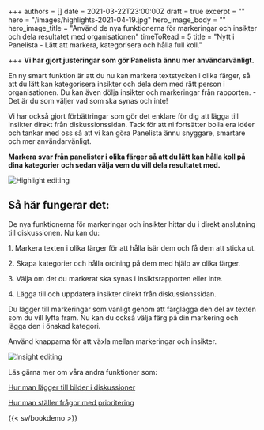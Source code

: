 +++
authors = []
date = 2021-03-22T23:00:00Z
draft = true
excerpt = ""
hero = "/images/highlights-2021-04-19.jpg"
hero_image_body = ""
hero_image_title = "Använd de nya funktionerna för markeringar och insikter och dela resultatet med organisationen"
timeToRead = 5
title = "Nytt i Panelista - Lätt att markera, kategorisera och hålla full koll."

+++
**Vi har gjort justeringar som gör Panelista ännu mer användarvänligt.**

En ny smart funktion är att du nu kan markera textstycken i olika färger, så att du lätt kan kategorisera insikter och dela dem med rätt person i organisationen. Du kan även dölja insikter och markeringar från rapporten. - Det är du som väljer vad som ska synas och inte!

Vi har också gjort förbättringar som gör det enklare för dig att lägga till insikter direkt från diskussionssidan. Tack för att ni fortsätter bolla era idéer och tankar med oss så att vi kan göra Panelista ännu snyggare, smartare och mer användarvänligt.

**Markera svar från panelister i olika färger så att du lätt kan hålla koll på dina kategorier och sedan välja vem du vill dela resultatet med.**

<div class="Image__Small"> <img src="/images/2021-03-23-15-52-10-2021-03-23.gif" alt="Highlight editing" /> </div>

## **Så här fungerar det:**

De nya funktionerna för markeringar och insikter hittar du i direkt anslutning till diskussionen. Nu kan du:

1\. Markera texten i olika färger för att hålla isär dem och få dem att sticka ut.

2\. Skapa kategorier och hålla ordning på dem med hjälp av olika färger.

3\. Välja om det du markerat ska synas i insiktsrapporten eller inte.

4\. Lägga till och uppdatera insikter direkt från diskussionssidan.

Du lägger till markeringar som vanligt genom att färglägga den del av texten som du vill lyfta fram. Nu kan du också välja färg på din markering och lägga den i önskad kategori.

Använd knapparna för att växla mellan markeringar och insikter.

<div class="Image__Small"> <img src="/images/2021-03-23-15-55-00-2021-03-23.gif" alt="Insight editing" /> </div>

Läs gärna mer om våra andra funktioner som:

[Hur man lägger till bilder i diskussioner](https://articles.panelista.com/sv/ny-funktion-i-panelista-svara-med-bild/)

[Hur man ställer frågor med prioritering](https://articles.panelista.com/sv/nu-lanserar-vi-stod-for-prioriteringar-i-panelista/)

{{< sv/bookdemo >}}